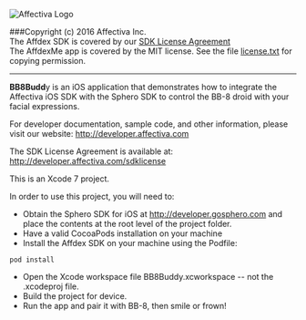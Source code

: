 ![Affectiva Logo](http://developer.affectiva.com/images/logo.png)

###Copyright (c) 2016 Affectiva Inc. <br/>
The Affdex SDK is covered by our [SDK License Agreement](http://developer.affectiva.com/sdklicense)<br/>
The AffdexMe app is covered by the MIT license.  See the file [license.txt](license.txt) for copying permission.

*****************************

**BB8Budd**y is an iOS application that demonstrates how to integrate the Affectiva iOS SDK with the Sphero SDK to control the BB-8 droid with your facial expressions.

For developer documentation, sample code, and other information, please visit our website:
http://developer.affectiva.com

The SDK License Agreement is available at:
http://developer.affectiva.com/sdklicense

This is an Xcode 7 project.

In order to use this project, you will need to:
- Obtain the Sphero SDK for iOS at http://developer.gosphero.com and place the contents at the root level of the project folder.
- Have a valid CocoaPods installation on your machine
- Install the Affdex SDK on your machine using the Podfile:
```
pod install
```

- Open the Xcode workspace file BB8Buddy.xcworkspace -- not the .xcodeproj file.
- Build the project for device. 
- Run the app and pair it with BB-8, then smile or frown!
